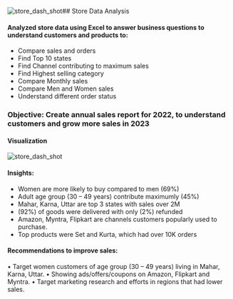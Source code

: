 ![store_dash_shot](https://github.com/kiinda-2/Haru-s-Store/assets/125373629/26127595-59bc-413e-a9e1-e1f8115db1af)## Store Data Analysis

####  Analyzed store data using Excel to answer business questions to understand customers and products to:
- Compare sales and orders
- Find Top 10 states
- Find Channel contributing to maximum sales
- Find Highest selling category
- Compare Monthly sales
- Compare Men and Women sales
- Understand different order status   

###  Objective: Create annual sales report for 2022, to understand customers and grow more sales in 2023   

####  Visualization   
![store_dash_shot](https://github.com/kiinda-2/Haru-s-Store/assets/125373629/786b56aa-c976-4a66-9b24-3e67a407f135)

####  Insights:
- Women are more likely to buy compared to men (69%)
- Adult age group (30 – 49 years) contribute maximumly (45%)
- Mahar, Karna, Uttar are top 3 states with sales over 2M
- (92%) of goods were delivered with only (2%) refunded
- Amazon, Myntra, Flipkart are channels customers popularly used to purchase.
- Top products were Set and Kurta, which had over 10K orders   
####  Recommendations to improve sales:   
• Target women customers of age group (30 – 49 years) living in Mahar, Karna, Uttar.
• Showing ads/offers/coupons on Amazon, Flipkart and Myntra.
• Target marketing research and efforts in regions that had lower sales.

